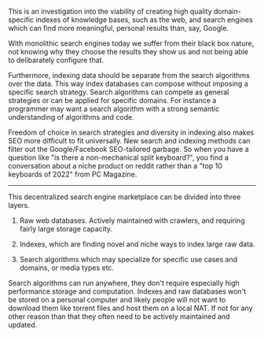 This is an investigation into the viability of creating high quality
domain-specific indexes of knowledge bases, such as the web, and search engines
which can find more meaningful, personal results than, say, Google.

With monolithic search engines today we suffer from their black box nature, not
knowing why they choose the results they show us and not being able to
delibarately configure that.

Furthermore, indexing data should be separate from the search algorithms over
the data. This way index databases can compose without imposing a specific
search strategy. Search algorithms can compete as general strategies or can be
applied for specific domains. For instance a programmer may want a search
algorithm with a strong semantic understanding of algorithms and code.

Freedom of choice in search strategies and diversity in indexing also makes SEO
more difficult to fit universally. New search and indexing methods can filter
out the Google/Facebook SEO-tailored garbage. So when you have a question like
"is there a non-mechanical split keyboard?", you find a conversation about
a niche product on reddit rather than a "top 10 keyboards of 2022" from PC
Magazine.

---

This decentralized search engine marketplace can be divided into three layers.

1. Raw web databases. Actively maintained with crawlers, and requiring fairly
   large storage capacity.

2. Indexes, which are finding novel and niche ways to index large raw data.

3. Search algorithms which may specialize for specific use cases and domains,
   or media types etc.


Search algorithms can run anywhere, they don't require especially high
performance storage and computation. Indexes and raw databases won't be stored
on a personal computer and likely people will not want to download them like
torrent files and host them on a local NAT. If not for any other reason than
that they often need to be actively maintained and updated.
